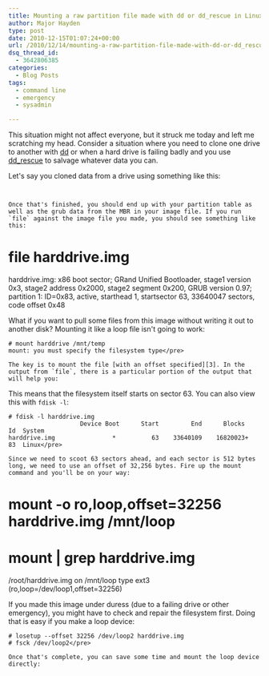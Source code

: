```yaml
---
title: Mounting a raw partition file made with dd or dd_rescue in Linux
author: Major Hayden
type: post
date: 2010-12-15T01:07:24+00:00
url: /2010/12/14/mounting-a-raw-partition-file-made-with-dd-or-dd_rescue-in-linux/
dsq_thread_id:
  - 3642806385
categories:
  - Blog Posts
tags:
  - command line
  - emergency
  - sysadmin

---
```

This situation might not affect everyone, but it struck me today and left me scratching my head. Consider a situation where you need to clone one drive to another with [dd][1] or when a hard drive is failing badly and you use [dd_rescue][2] to salvage whatever data you can.

Let's say you cloned data from a drive using something like this:

```


Once that's finished, you should end up with your partition table as well as the grub data from the MBR in your image file. If you run `file` against the image file you made, you should see something like this:

```
# file harddrive.img
harddrive.img: x86 boot sector; GRand Unified Bootloader, stage1 version 0x3, stage2
address 0x2000, stage2 segment 0x200, GRUB version 0.97; partition 1: ID=0x83,
active, starthead 1, startsector 63, 33640047 sectors, code offset 0x48</pre>

What if you want to pull some files from this image without writing it out to another disk? Mounting it like a loop file isn't going to work:

```
# mount harddrive /mnt/temp
mount: you must specify the filesystem type</pre>

The key is to mount the file [with an offset specified][3]. In the output from `file`, there is a particular portion of the output that will help you:

```


This means that the filesystem itself starts on sector 63. You can also view this with `fdisk -l`:

```
# fdisk -l harddrive.img
                    Device Boot      Start         End      Blocks   Id  System
harddrive.img                *          63    33640109    16820023+  83  Linux</pre>

Since we need to scoot 63 sectors ahead, and each sector is 512 bytes long, we need to use an offset of 32,256 bytes. Fire up the mount command and you'll be on your way:

```
# mount -o ro,loop,offset=32256 harddrive.img /mnt/loop
# mount | grep harddrive.img
/root/harddrive.img on /mnt/loop type ext3 (ro,loop=/dev/loop1,offset=32256)</pre>

If you made this image under duress (due to a failing drive or other emergency), you might have to check and repair the filesystem first. Doing that is easy if you make a loop device:

```
# losetup --offset 32256 /dev/loop2 harddrive.img
# fsck /dev/loop2</pre>

Once that's complete, you can save some time and mount the loop device directly:

```


 [1]: http://en.wikipedia.org/wiki/Dd_(Unix)
 [2]: http://www.garloff.de/kurt/linux/ddrescue/
 [3]: http://www.linuxquestions.org/questions/linux-general-1/trouble-mounting-dd-image-file-644362/#post3660310
